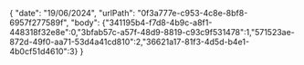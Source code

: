 { 
  "date": "19/06/2024",
  "urlPath": "0f3a777e-c953-4c8e-8bf8-6957f277589f",
  "body": {"341195b4-f7d8-4b9c-a8f1-448318f32e8e":0,"3bfab57c-a57f-48d9-8819-c93c9f531478":1,"571523ae-872d-49f0-aa71-53d4a41cd810":2,"36621a17-81f3-4d5d-b4e1-4b0cf51d4610":3}
}
